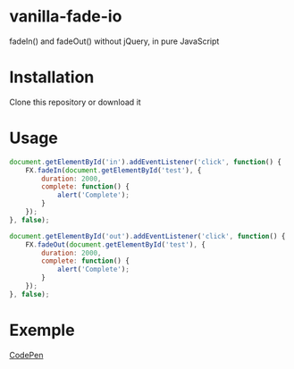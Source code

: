 # vanilla-fade-io
fadeIn() and fadeOut() without jQuery, in pure JavaScript

# Installation
Clone this repository or download it

# Usage
```javascript
document.getElementById('in').addEventListener('click', function() {
    FX.fadeIn(document.getElementById('test'), {
        duration: 2000,
        complete: function() {
            alert('Complete');
        }
    });
}, false);

document.getElementById('out').addEventListener('click', function() {
    FX.fadeOut(document.getElementById('test'), {
        duration: 2000,
        complete: function() {
            alert('Complete');
        }
    });
}, false);
```

# Exemple
[CodePen](https://codepen.io/gabrieleromanato/pen/frIwl?editors=0010)
